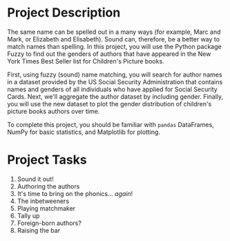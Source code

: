 # Project Description
The same name can be spelled out in a many ways (for example, Marc and Mark, or Elizabeth and Elisabeth). Sound can, therefore, be a better way to match names than spelling. In this project, you will use the Python package Fuzzy to find out the genders of authors that have appeared in the New York Times Best Seller list for Children's Picture books.

First, using fuzzy (sound) name matching, you will search for author names in a dataset provided by the US Social Security Administration that contains names and genders of all individuals who have applied for Social Security Cards. Next, we'll aggregate the author dataset by including gender. Finally, you will use the new dataset to plot the gender distribution of children's picture books authors over time.

To complete this project, you should be familiar with `pandas` DataFrames, NumPy for basic statistics, and Matplotlib for plotting.

# Project Tasks
1. Sound it out!
2. Authoring the authors
3. It's time to bring on the phonics... _again_!
4. The inbetweeners
5. Playing matchmaker
6. Tally up
7. Foreign-born authors?
8. Raising the bar
